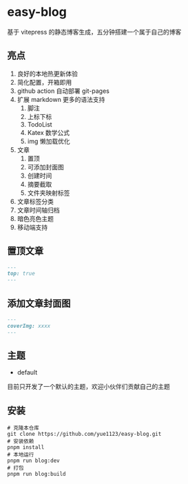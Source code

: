 # easy-blog

基于 vitepress 的静态博客生成，五分钟搭建一个属于自己的博客

## 亮点

1. 良好的本地热更新体验
2. 简化配置，开箱即用
3. github action 自动部署 git-pages
4. 扩展 markdown 更多的语法支持
   1. 脚注
   2. 上标下标
   3. TodoList
   4. Katex 数学公式
   5. img 懒加载优化
5. 文章
   1. 置顶
   2. 可添加封面图
   3. 创建时间
   4. 摘要截取
   5. 文件夹映射标签
6. 文章标签分类
7. 文章时间轴归档
8. 暗色亮色主题
9. 移动端支持

## 置顶文章

```markdown
---
top: true
---
```

## 添加文章封面图
```markdown
---
coverImg: xxxx
---
```

## 主题

- default

目前只开发了一个默认的主题，欢迎小伙伴们贡献自己的主题

## 安装

```shell
# 克隆本仓库
git clone https://github.com/yue1123/easy-blog.git
# 安装依赖
pnpm install
# 本地运行
pnpm run blog:dev
# 打包
pnpm run blog:build
```
````
